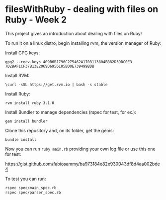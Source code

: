 # filesWithRuby - dealing with files on Ruby - Week 2

This project gives an introduction about dealing with files on Ruby!

To run it on a linux distro, begin installing rvm, the version manager of Ruby:

Install GPG keys:

`gpg2 --recv-keys 409B6B1796C275462A1703113804BB82D39DC0E3 7D2BAF1CF37B13E2069D6956105BD0E739499BDB`

Install RVM:

`\curl -sSL https://get.rvm.io | bash -s stable`

Install Ruby:

`rvm install ruby 3.1.0`

Install Bundler to manage dependencies (rspec for test, for ex.):

`gem install bundler`

Clone this repository and, on its folder, get the gems:

`bundle install`

Now you can run `ruby main.rb` providing your own log file or use this one for test:

<https://gist.github.com/fabiosammy/ba973184e82e930043df8d4aa002bde4>

To test you can run:

```bash
rspec spec/main_spec.rb
rspec spec/parser_spec.rb
```
